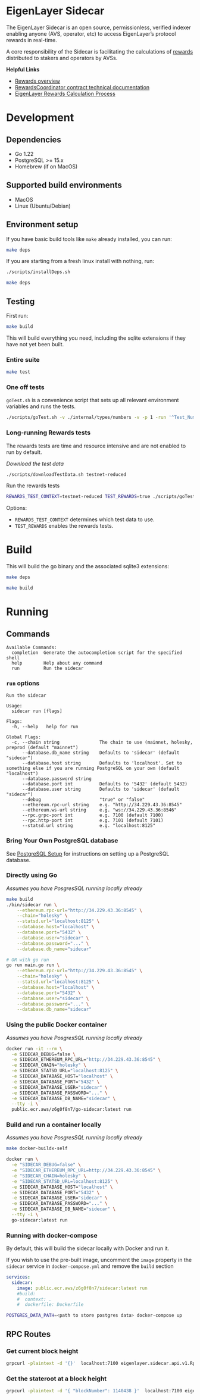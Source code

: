 # EigenLayer Sidecar

The EigenLayer Sidecar is an open source, permissionless, verified indexer enabling anyone (AVS, operator, etc) to access EigenLayer’s protocol rewards in real-time.

A core responsibility of the Sidecar is facilitating the calculations of [rewards](https://docs.eigenlayer.xyz/eigenlayer/rewards-claiming/rewards-claiming-overview) distributed to stakers and operators by AVSs.

**Helpful Links**

* [Rewards overview](https://docs.eigenlayer.xyz/eigenlayer/rewards-claiming/rewards-claiming-overview)
* [RewardsCoordinator contract technical documentation](https://github.com/Layr-Labs/eigenlayer-contracts/blob/dev/docs/core/RewardsCoordinator.md)
* [EigenLayer Rewards Calculation Process](https://hackmd.io/u-NHKEvtQ7m7CVDb4_42bA)

# Development

## Dependencies

* Go 1.22
* PostgreSQL >= 15.x
* Homebrew (if on MacOS)

## Supported build environments

* MacOS
* Linux (Ubuntu/Debian)

## Environment setup

If you have basic build tools like `make` already installed, you can run:

```bash
make deps
```

If you are starting from a fresh linux install with nothing, run:
```bash
./scripts/installDeps.sh

make deps
```

## Testing

First run:

```bash
make build
```

This will build everything you need, including the sqlite extensions if they have not yet been built.

### Entire suite

```bash
make test
```

### One off tests

`goTest.sh` is a convenience script that sets up all relevant environment variables and runs the tests.

```bash
./scripts/goTest.sh -v ./internal/types/numbers -v -p 1 -run '^Test_Numbers$' 
```

### Long-running Rewards tests

The rewards tests are time and resource intensive and are not enabled to run by default.

*Download the test data*

```bash
./scripts/downloadTestData.sh testnet-reduced
```
Run the rewards tests

```bash
REWARDS_TEST_CONTEXT=testnet-reduced TEST_REWARDS=true ./scripts/goTest.sh -timeout 0 ./pkg/rewards -v -p 1 -run '^Test_Rewards$'
````

Options:
* `REWARDS_TEST_CONTEXT` determines which test data to use.
* `TEST_REWARDS` enables the rewards tests.

# Build

This will build the go binary and the associated sqlite3 extensions:

```bash
make deps

make build
```

# Running

## Commands

```text
Available Commands:
  completion  Generate the autocompletion script for the specified shell
  help        Help about any command
  run         Run the sidecar

```

### `run` options

```text
Run the sidecar

Usage:
  sidecar run [flags]

Flags:
  -h, --help   help for run

Global Flags:
  -c, --chain string               The chain to use (mainnet, holesky, preprod (default "mainnet")
      --database.db_name string    Defaults to 'sidecar' (default "sidecar")
      --database.host string       Defaults to 'localhost'. Set to something else if you are running PostgreSQL on your own (default "localhost")
      --database.password string   
      --database.port int          Defaults to '5432' (default 5432)
      --database.user string       Defaults to 'sidecar' (default "sidecar")
      --debug                      "true" or "false"
      --ethereum.rpc-url string    e.g. "http://34.229.43.36:8545"
      --ethereum.ws-url string     e.g. "ws://34.229.43.36:8546"
      --rpc.grpc-port int          e.g. 7100 (default 7100)
      --rpc.http-port int          e.g. 7101 (default 7101)
      --statsd.url string          e.g. "localhost:8125"

```


### Bring Your Own PostgreSQL database

See [PostgreSQL Setup](docs/postgresql_setup.md) for instructions on setting up a PostgreSQL database.

### Directly using Go

_Assumes you have PosgresSQL running locally already_

```bash
make build
./bin/sidecar run \
    --ethereum.rpc-url="http://34.229.43.36:8545" \
    --chain="holesky" \
    --statsd.url="localhost:8125" \
    --database.host="localhost" \
    --database.port="5432" \
    --database.user="sidecar" \
    --database.password="..." \
    --database.db_name="sidecar"

# OR with go run
go run main.go run \
    --ethereum.rpc-url="http://34.229.43.36:8545" \
    --chain="holesky" \
    --statsd.url="localhost:8125" \
    --database.host="localhost" \
    --database.port="5432" \
    --database.user="sidecar" \
    --database.password="..." \
    --database.db_name="sidecar"
```

### Using the public Docker container

_Assumes you have PosgresSQL running locally already_

```bash
docker run -it --rm \
  -e SIDECAR_DEBUG=false \
  -e SIDECAR_ETHEREUM_RPC_URL="http://34.229.43.36:8545" \
  -e SIDECAR_CHAIN="holesky" \
  -e SIDECAR_STATSD_URL="localhost:8125" \
  -e SIDECAR_DATABASE_HOST="localhost" \
  -e SIDECAR_DATABASE_PORT="5432" \
  -e SIDECAR_DATABASE_USER="sidecar" \
  -e SIDECAR_DATABASE_PASSWORD="..." \
  -e SIDECAR_DATABASE_DB_NAME="sidecar" \
  --tty -i \
  public.ecr.aws/z6g0f8n7/go-sidecar:latest run
```

### Build and run a container locally

_Assumes you have PosgresSQL running locally already_

```bash
make docker-buildx-self

docker run \
  -e "SIDECAR_DEBUG=false" \
  -e "SIDECAR_ETHEREUM_RPC_URL=http://34.229.43.36:8545" \
  -e "SIDECAR_CHAIN=holesky" \
  -e "SIDECAR_STATSD_URL=localhost:8125" \
  -e SIDECAR_DATABASE_HOST="localhost" \
  -e SIDECAR_DATABASE_PORT="5432" \
  -e SIDECAR_DATABASE_USER="sidecar" \
  -e SIDECAR_DATABASE_PASSWORD="..." \
  -e SIDECAR_DATABASE_DB_NAME="sidecar" \
  --tty -i \
  go-sidecar:latest run
```

### Running with docker-compose

By default, this will build the sidecar locally with Docker and run it.

If you wish to use the pre-built image, uncomment the `image` property in the `sidecar` service in `docker-compose.yml` and remove the `build` section

```yaml
services:
  sidecar:
    image: public.ecr.aws/z6g0f8n7/sidecar:latest run
    #build:
    #  context: .
    #  dockerfile: Dockerfile
```

```bash
POSTGRES_DATA_PATH=<path to store postgres data> docker-compose up
```

## RPC Routes

### Get current block height

```bash
grpcurl -plaintext -d '{}'  localhost:7100 eigenlayer.sidecar.api.v1.Rpc/GetBlockHeight
```

### Get the stateroot at a block height

```bash
grpcurl -plaintext -d '{ "blockNumber": 1140438 }'  localhost:7100 eigenlayer.sidecar.api.v1.Rpc/GetStateRoot
